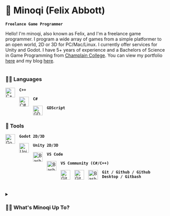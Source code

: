 # 🍜 Minoqi (Felix Abbott)

<!-- [![Typing SVG](https://readme-typing-svg.demolab.com?font=Fira+Code&pause=1000&color=9577DA&random=false&width=435&lines=Freelance+Game+Programmer)](https://git.io/typing-svg) -->
**`Freelance Game Programmer`**

Hello! I'm minoqi, also known as Felix, and I'm a freelance game programmer. I program a wide array of games from a simple platformer to an open world, 2D or 3D for PC/Mac/Linux. I currently offer services for Unity and Godot. I have 5+ years of experience and a Bachelors of Science in Game Programming from [Champlain College](https://gamestudio.champlain.edu/). You can view my portfolio [here](https://freelancefelix.carrd.co) and my blog [here](https://minoqi.vercel.app).

#

### 👨‍💻 Languages

<img align="left" alt="C++" width="30px" style="padding-right:10px;" src="https://cdn.jsdelivr.net/gh/devicons/devicon/icons/cplusplus/cplusplus-original.svg"/>

**`C++`**

<img align="left" alt="C#" width="30px" style="padding-right:10px;" src="https://cdn.jsdelivr.net/gh/devicons/devicon/icons/csharp/csharp-original.svg"/> 

**`C#`**

<img align="left" alt="GDScript" width="30px" style="padding-right:10px;" src="https://cdn.jsdelivr.net/gh/devicons/devicon/icons/godot/godot-original.svg"/>

**`GDScript`**
<br />

#

### 🧰 Tools
<img align="left" alt="Godot" width="30px" style="padding-right:10px;" src="https://cdn.jsdelivr.net/gh/devicons/devicon/icons/godot/godot-original.svg"/>

**`Godot 2D/3D`**

<img align="left" alt="Unity" width="30px" style="padding-right:10px;" src="https://cdn.jsdelivr.net/gh/devicons/devicon/icons/unity/unity-original.svg" />

**`Unity 2D/3D`**

<!--- <img align="left" alt="Unreal" width="30px" style="padding-right:10px;" src="https://cdn.jsdelivr.net/gh/devicons/devicon/icons/unrealengine/unrealengine-original.svg" /> --->
<img align="left" alt="Bash" width="30px" style="padding-right:10px;" src="https://cdn.jsdelivr.net/gh/devicons/devicon/icons/vscode/vscode-original.svg" />

**`VS Code`**

<img align="left" alt="Bash" width="30px" style="padding-right:10px;" src="https://cdn.jsdelivr.net/gh/devicons/devicon/icons/visualstudio/visualstudio-plain.svg" />

**`VS Community (C#/C++)`**

<img align="left" alt="Git" width="30px" style="padding-right:10px;" src="https://cdn.jsdelivr.net/gh/devicons/devicon/icons/git/git-original.svg" />
<img align="left" alt="GitHub" width="30px" style="padding-right:10px;" src="https://cdn.jsdelivr.net/gh/devicons/devicon/icons/github/github-original.svg" />
<img align="left" alt="Bash" width="30px" style="padding-right:10px;" src="https://cdn.jsdelivr.net/gh/devicons/devicon/icons/bash/bash-original.svg" />

**`Git / Github / Github Desktop / Gitbash`**
</br>

#

<details>
 <summary><h3>👨‍💻 What's Minoqi Up To?</h3></summary>
   I'm currently working on my first solo-released game *The 10-Day Garden* which will be published on steam by the end of the year! I also have a tool called *Dialogue Forge*, whihc is an engine-agnostic tool to create dialogue for games, that I'm continuing to work on.


<!--
**Minoqi/Minoqi** is a ✨ _special_ ✨ repository because its `README.md` (this file) appears on your GitHub profile.

Here are some ideas to get you started:

- 🔭 I’m currently working on ...
- 🌱 I’m currently learning ...
- 👯 I’m looking to collaborate on ...
- 🤔 I’m looking for help with ...
- 💬 Ask me about ...
- 📫 How to reach me: ...
- 😄 Pronouns: ...
- ⚡ Fun fact: ...
-->

<!--- <img align="left" alt="SDL" width="30px" style="padding-right:10px;" src="https://cdn.jsdelivr.net/gh/devicons/devicon/icons/sdl/sdl-plain.svg" />
<img align="left" alt="HTML" width="30px" style="padding-right:10px;" src="https://cdn.jsdelivr.net/gh/devicons/devicon/icons/html5/html5-plain.svg" />
<img align="left" alt="CSS" width="30px" style="padding-right:10px;" src="https://cdn.jsdelivr.net/gh/devicons/devicon/icons/css3/css3-plain.svg" />
<img align="left" alt="JavaScript" width="30px" style="padding-right:10px;" src="https://cdn.jsdelivr.net/gh/devicons/devicon/icons/javascript/javascript-plain.svg" />
<img align="left" alt="Python" width="30px" style="padding-right:10px;" src="https://cdn.jsdelivr.net/gh/devicons/devicon/icons/python/python-plain.svg" /> --->
